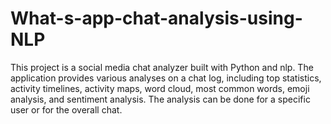 # What-s-app-chat-analysis-using-NLP
This project is a social media chat analyzer built with Python and nlp. The application provides various analyses on a chat log, including top statistics, activity timelines, activity maps, word cloud, most common words, emoji analysis, and sentiment analysis. The analysis can be done for a specific user or for the overall chat.
